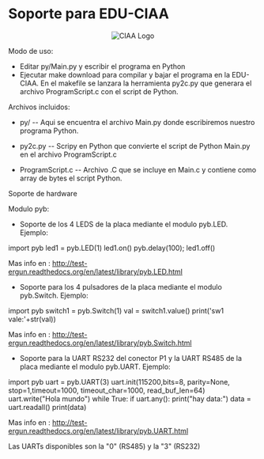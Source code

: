 Soporte para EDU-CIAA
========================
<p align="center">
  <img src="https://avatars0.githubusercontent.com/u/6998305?v=3&s=400" alt="CIAA Logo"/>
</p>

Modo de uso:
- Editar py/Main.py y escribir el programa en Python
- Ejecutar make download para compilar y bajar el programa en la EDU-CIAA. En el makefile se lanzara la herramienta py2c.py que generara el archivo ProgramScript.c con el script de Python.

Archivos incluidos:
- py/ -- Aqui se encuentra el archivo Main.py donde escribiremos nuestro programa Python.

- py2c.py -- Scripy en Python que convierte el script de Python Main.py en el archivo ProgramScript.c

- ProgramScript.c -- Archivo .C que se incluye en Main.c y contiene como array de bytes el script Python.


Soporte de hardware

Modulo pyb:
- Soporte de los 4 LEDS de la placa mediante el modulo pyb.LED. Ejemplo:

import pyb
led1 = pyb.LED(1)
led1.on()
pyb.delay(100);
led1.off()

Mas info en : http://test-ergun.readthedocs.org/en/latest/library/pyb.LED.html

- Soporte para los 4 pulsadores de la placa mediante el modulo pyb.Switch. Ejemplo:

import pyb
switch1 = pyb.Switch(1)
val = switch1.value()
print('sw1 vale:'+str(val))

Mas info en : http://test-ergun.readthedocs.org/en/latest/library/pyb.Switch.html

- Soporte para la UART RS232 del conector P1 y la UART RS485 de la placa mediante el modulo pyb.UART. Ejemplo:

import pyb
uart = pyb.UART(3)
uart.init(115200,bits=8, parity=None, stop=1,timeout=1000, timeout_char=1000, read_buf_len=64)
uart.write("Hola mundo")
while True:
        if uart.any():
                print("hay data:")
                data = uart.readall()
                print(data)

Mas info en : http://test-ergun.readthedocs.org/en/latest/library/pyb.UART.html

Las UARTs disponibles son la "0" (RS485) y la "3" (RS232)



